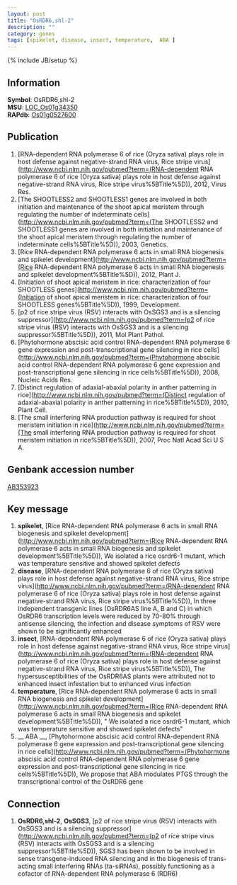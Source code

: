 ```yaml
---
layout: post
title: "OsRDR6,shl-2"
description: ""
category: genes
tags: [spikelet, disease, insect, temperature,  ABA ]
---
```

{% include JB/setup %}

## Information
__Symbol__: OsRDR6,shl-2  
__MSU__: [LOC_Os01g34350](http://rice.plantbiology.msu.edu/cgi-bin/ORF_infopage.cgi?orf=LOC_Os01g34350)  
__RAPdb__: [Os01g0527600](http://rapdb.dna.affrc.go.jp/viewer/gbrowse_details/irgsp1?name=Os01g0527600)  

## Publication
1. [RNA-dependent RNA polymerase 6 of rice (Oryza sativa) plays role in host defense against negative-strand RNA virus, Rice stripe virus](http://www.ncbi.nlm.nih.gov/pubmed?term=(RNA-dependent RNA polymerase 6 of rice (Oryza sativa) plays role in host defense against negative-strand RNA virus, Rice stripe virus%5BTitle%5D)), 2012, Virus Res.
2. [The SHOOTLESS2 and SHOOTLESS1 genes are involved in both initiation and maintenance of the shoot apical meristem through regulating the number of indeterminate cells](http://www.ncbi.nlm.nih.gov/pubmed?term=(The SHOOTLESS2 and SHOOTLESS1 genes are involved in both initiation and maintenance of the shoot apical meristem through regulating the number of indeterminate cells%5BTitle%5D)), 2003, Genetics.
3. [Rice RNA-dependent RNA polymerase 6 acts in small RNA biogenesis and spikelet development](http://www.ncbi.nlm.nih.gov/pubmed?term=(Rice RNA-dependent RNA polymerase 6 acts in small RNA biogenesis and spikelet development%5BTitle%5D)), 2012, Plant J.
4. [Initiation of shoot apical meristem in rice: characterization of four SHOOTLESS genes](http://www.ncbi.nlm.nih.gov/pubmed?term=(Initiation of shoot apical meristem in rice: characterization of four SHOOTLESS genes%5BTitle%5D)), 1999, Development.
5. [p2 of rice stripe virus (RSV) interacts with OsSGS3 and is a silencing suppressor](http://www.ncbi.nlm.nih.gov/pubmed?term=(p2 of rice stripe virus (RSV) interacts with OsSGS3 and is a silencing suppressor%5BTitle%5D)), 2011, Mol Plant Pathol.
6. [Phytohormone abscisic acid control RNA-dependent RNA polymerase 6 gene expression and post-transcriptional gene silencing in rice cells](http://www.ncbi.nlm.nih.gov/pubmed?term=(Phytohormone abscisic acid control RNA-dependent RNA polymerase 6 gene expression and post-transcriptional gene silencing in rice cells%5BTitle%5D)), 2008, Nucleic Acids Res.
7. [Distinct regulation of adaxial-abaxial polarity in anther patterning in rice](http://www.ncbi.nlm.nih.gov/pubmed?term=(Distinct regulation of adaxial-abaxial polarity in anther patterning in rice%5BTitle%5D)), 2010, Plant Cell.
8. [The small interfering RNA production pathway is required for shoot meristem initiation in rice](http://www.ncbi.nlm.nih.gov/pubmed?term=(The small interfering RNA production pathway is required for shoot meristem initiation in rice%5BTitle%5D)), 2007, Proc Natl Acad Sci U S A.

## Genbank accession number
[AB353923](http://www.ncbi.nlm.nih.gov/nuccore/AB353923)

## Key message
1. __spikelet__, [Rice RNA-dependent RNA polymerase 6 acts in small RNA biogenesis and spikelet development](http://www.ncbi.nlm.nih.gov/pubmed?term=(Rice RNA-dependent RNA polymerase 6 acts in small RNA biogenesis and spikelet development%5BTitle%5D)),  We isolated a rice osrdr6-1 mutant, which was temperature sensitive and showed spikelet defects
2. __disease__, [RNA-dependent RNA polymerase 6 of rice (Oryza sativa) plays role in host defense against negative-strand RNA virus, Rice stripe virus](http://www.ncbi.nlm.nih.gov/pubmed?term=(RNA-dependent RNA polymerase 6 of rice (Oryza sativa) plays role in host defense against negative-strand RNA virus, Rice stripe virus%5BTitle%5D)),  In three independent transgenic lines (OsRDR6AS line A, B and C) in which OsRDR6 transcription levels were reduced by 70-80% through antisense silencing, the infection and disease symptoms of RSV were shown to be significantly enhanced
3. __insect__, [RNA-dependent RNA polymerase 6 of rice (Oryza sativa) plays role in host defense against negative-strand RNA virus, Rice stripe virus](http://www.ncbi.nlm.nih.gov/pubmed?term=(RNA-dependent RNA polymerase 6 of rice (Oryza sativa) plays role in host defense against negative-strand RNA virus, Rice stripe virus%5BTitle%5D)),  The hypersusceptibilities of the OsRDR6AS plants were attributed not to enhanced insect infestation but to enhanced virus infection
4. __temperature__, [Rice RNA-dependent RNA polymerase 6 acts in small RNA biogenesis and spikelet development](http://www.ncbi.nlm.nih.gov/pubmed?term=(Rice RNA-dependent RNA polymerase 6 acts in small RNA biogenesis and spikelet development%5BTitle%5D)), " We isolated a rice osrdr6-1 mutant, which was temperature sensitive and showed spikelet defects"
5. __ ABA __, [Phytohormone abscisic acid control RNA-dependent RNA polymerase 6 gene expression and post-transcriptional gene silencing in rice cells](http://www.ncbi.nlm.nih.gov/pubmed?term=(Phytohormone abscisic acid control RNA-dependent RNA polymerase 6 gene expression and post-transcriptional gene silencing in rice cells%5BTitle%5D)),  We propose that ABA modulates PTGS through the transcriptional control of the OsRDR6 gene

## Connection
1. __OsRDR6,shl-2__, __OsSGS3__, [p2 of rice stripe virus (RSV) interacts with OsSGS3 and is a silencing suppressor](http://www.ncbi.nlm.nih.gov/pubmed?term=(p2 of rice stripe virus (RSV) interacts with OsSGS3 and is a silencing suppressor%5BTitle%5D)),  SGS3 has been shown to be involved in sense transgene-induced RNA silencing and in the biogenesis of trans-acting small interfering RNAs (ta-siRNAs), possibly functioning as a cofactor of RNA-dependent RNA polymerase 6 (RDR6)


